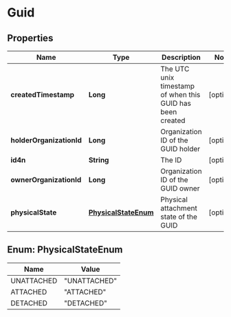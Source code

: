 
# Guid

## Properties
Name | Type | Description | Notes
------------ | ------------- | ------------- | -------------
**createdTimestamp** | **Long** | The UTC unix timestamp of when this GUID has been created |  [optional]
**holderOrganizationId** | **Long** | Organization ID of the GUID holder |  [optional]
**id4n** | **String** | The ID |  [optional]
**ownerOrganizationId** | **Long** | Organization ID of the GUID owner |  [optional]
**physicalState** | [**PhysicalStateEnum**](#PhysicalStateEnum) | Physical attachment state of the GUID |  [optional]


<a name="PhysicalStateEnum"></a>
## Enum: PhysicalStateEnum
Name | Value
---- | -----
UNATTACHED | &quot;UNATTACHED&quot;
ATTACHED | &quot;ATTACHED&quot;
DETACHED | &quot;DETACHED&quot;



